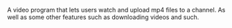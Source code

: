 A video program that lets users watch and upload mp4 files to a channel. As well as some other features such as downloading videos and such.
